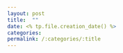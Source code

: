 ```yaml
---
layout: post
title:  ""
date: <% tp.file.creation_date() %> 
categories: 
permalink: /:categories/:title
---
```

